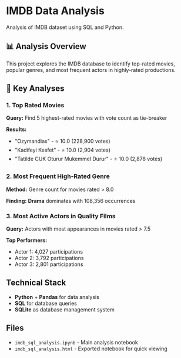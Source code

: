 # IMDB Data Analysis

Analysis of IMDB dataset using SQL and Python.

## 📊 Analysis Overview

This project explores the IMDB database to identify top-rated movies, popular genres, and most frequent actors in highly-rated productions.

## 🎯 Key Analyses

### 1. Top Rated Movies
**Query:** Find 5 highest-rated movies with vote count as tie-breaker

**Results:**
- "Ozymandias" - ⭐ 10.0 (228,900 votes)
- "Kadifeyi Kesfet" - ⭐ 10.0 (2,904 votes)
- "Tatilde CUK Oturur Mukemmel Durur" - ⭐ 10.0 (2,878 votes)

### 2. Most Frequent High-Rated Genre
**Method:** Genre count for movies rated > 8.0

**Finding:** **Drama** dominates with 108,356 occurrences

### 3. Most Active Actors in Quality Films
**Query:** Actors with most appearances in movies rated > 7.5

**Top Performers:**
- Actor 1: 4,027 participations
- Actor 2: 3,792 participations  
- Actor 3: 2,801 participations

## Technical Stack

- **Python** + **Pandas** for data analysis
- **SQL** for database queries
- **SQLite** as database management system

## Files

- `imdb_sql_analysis.ipynb` - Main analysis notebook
- `imdb_sql_analysis.html` - Exported notebook for quick viewing


